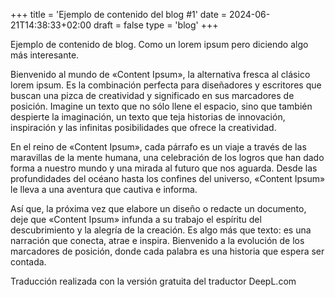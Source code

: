 +++
title = 'Ejemplo de contenido del blog #1'
date = 2024-06-21T14:38:33+02:00
draft = false
type = 'blog'
+++

Ejemplo de contenido de blog. Como un lorem ipsum pero diciendo algo más interesante.

Bienvenido al mundo de «Content Ipsum», la alternativa fresca al clásico lorem ipsum. Es la combinación perfecta para diseñadores y escritores que buscan una pizca de creatividad y significado en sus marcadores de posición. Imagine un texto que no sólo llene el espacio, sino que también despierte la imaginación, un texto que teja historias de innovación, inspiración y las infinitas posibilidades que ofrece la creatividad.

En el reino de «Content Ipsum», cada párrafo es un viaje a través de las maravillas de la mente humana, una celebración de los logros que han dado forma a nuestro mundo y una mirada al futuro que nos aguarda. Desde las profundidades del océano hasta los confines del universo, «Content Ipsum» le lleva a una aventura que cautiva e informa.

Así que, la próxima vez que elabore un diseño o redacte un documento, deje que «Content Ipsum» infunda a su trabajo el espíritu del descubrimiento y la alegría de la creación. Es algo más que texto: es una narración que conecta, atrae e inspira. Bienvenido a la evolución de los marcadores de posición, donde cada palabra es una historia que espera ser contada.

Traducción realizada con la versión gratuita del traductor DeepL.com